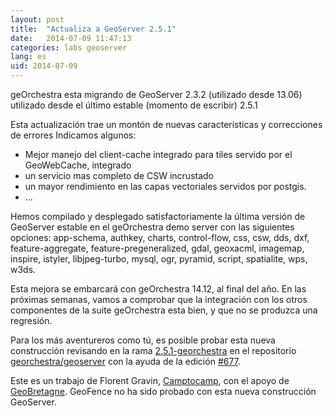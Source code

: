 ```yaml
---
layout: post
title:  "Actualiza a GeoServer 2.5.1"
date:   2014-07-09 11:47:13
categories: labs geoserver
lang: es
uid: 2014-07-09
---
```

geOrchestra esta migrando de GeoServer 2.3.2 (utilizado desde 13.06) utilizado desde el último estable (momento de escribir) 2.5.1

<!--more-->

Esta actualización trae un montón de nuevas características y correcciones de errores
Indicamos algunos:

 * Mejor manejo del client-cache integrado para tiles servido por el GeoWebCache, integrado
 * un servicio mas completo de CSW incrustado
 * un mayor rendimiento en las capas vectoriales servidos por postgis.
 * ...

Hemos compilado y desplegado satisfactoriamente la última versión de GeoServer estable en el geOrchestra demo server con las siguientes opciones: app-schema, authkey, charts, control-flow, css, csw, dds, dxf, feature-aggregate, feature-pregeneralized, gdal, geoxacml, imagemap, inspire, istyler, libjpeg-turbo, mysql, ogr, pyramid, script, spatialite, wps, w3ds.

Esta mejora se embarcará con geOrchestra 14.12, al final del año. En las próximas semanas, vamos a comprobar que la integración con los otros componentes de la suite geOrchestra esta bien, y que no se produzca una regresión.

Para los más aventureros como tú, es posible probar esta nueva construcción revisando en la rama [2.5.1-georchestra](https://github.com/georchestra/geoserver/tree/2.5.1-georchestra) en el repositorio [georchestra/geoserver](https://github.com/georchestra/geoserver/) con la ayuda de la edición [#677](https://github.com/georchestra/georchestra/issues/677).

Este es un trabajo de Florent Gravin, [Camptocamp](#), con el apoyo de [GeoBretagne](https://cms.geobretagne.fr/). GeoFence no ha sido probado con esta nueva construcción GeoServer.
